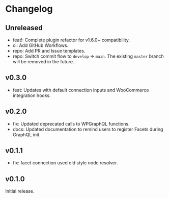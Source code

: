# Changelog

## Unreleased
- feat!: Complete plugin refactor for v1.6.0+ compatibility.
- ci: Add GitHub Workflows.
- repo: Add PR and Issue templates.
- repo: Switch commit flow to `develop` => `main`. The existing `master` branch will be removed in the future.

## v0.3.0
- feat: Updates with default connection inputs and WooCommerce integration hooks.

## v0.2.0
- fix: Updated deprecated calls to WPGraphQL functions.
- docs: Updated documentation to remind users to register Facets during GraphQL init.

## v0.1.1
- fix: facet connection used old style node resolver.

## v0.1.0
Initial release.

